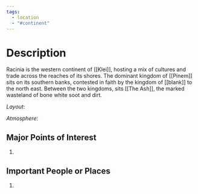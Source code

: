 ```yaml
---
tags:
  - location
  - "#continent"
---
```

# Description
Racinia is the western continent of [[Klei]], hosting a mix of cultures and trade across the reaches of its shores. The dominant kingdom of [[Pinem]] sits on its southern banks, contested in faith by the kingdom of [[blank]] to the north east. Between the two kingdoms, sits [[The Ash]], the marked wasteland of bone white soot and dirt. 

_Layout_: 

_Atmosphere_: 

## Major Points of Interest

1. 

## Important People or Places

1.  